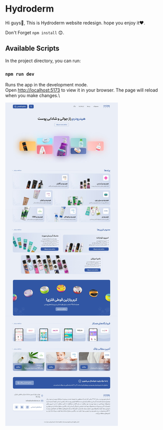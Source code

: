 # Hydroderm
Hi guys👋,
This is Hydroderm website redesign.
hope you enjoy it❤️.

Don't Forget  `npm install` 😊.

## Available Scripts
In the project directory, you can run:

### `npm run dev`
Runs the app in the development mode.\
Open [http://localhost:5173](http://localhost:5173) to view it in your browser.
The page will reload when you make changes.\


![Preview](/src/assets/imagePreview.png?raw=true)